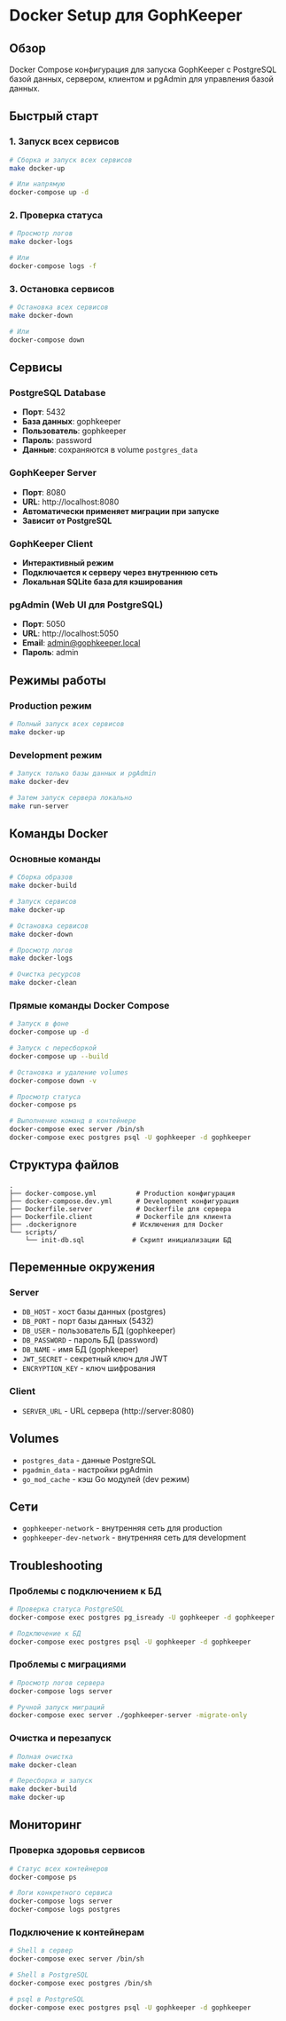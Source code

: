 # Docker Setup для GophKeeper

## Обзор

Docker Compose конфигурация для запуска GophKeeper с PostgreSQL базой данных, сервером, клиентом и pgAdmin для управления базой данных.

## Быстрый старт

### 1. Запуск всех сервисов
```bash
# Сборка и запуск всех сервисов
make docker-up

# Или напрямую
docker-compose up -d
```

### 2. Проверка статуса
```bash
# Просмотр логов
make docker-logs

# Или
docker-compose logs -f
```

### 3. Остановка сервисов
```bash
# Остановка всех сервисов
make docker-down

# Или
docker-compose down
```

## Сервисы

### PostgreSQL Database
- **Порт**: 5432
- **База данных**: gophkeeper
- **Пользователь**: gophkeeper
- **Пароль**: password
- **Данные**: сохраняются в volume `postgres_data`

### GophKeeper Server
- **Порт**: 8080
- **URL**: http://localhost:8080
- **Автоматически применяет миграции при запуске**
- **Зависит от PostgreSQL**

### GophKeeper Client
- **Интерактивный режим**
- **Подключается к серверу через внутреннюю сеть**
- **Локальная SQLite база для кэширования**

### pgAdmin (Web UI для PostgreSQL)
- **Порт**: 5050
- **URL**: http://localhost:5050
- **Email**: admin@gophkeeper.local
- **Пароль**: admin

## Режимы работы

### Production режим
```bash
# Полный запуск всех сервисов
make docker-up
```

### Development режим
```bash
# Запуск только базы данных и pgAdmin
make docker-dev

# Затем запуск сервера локально
make run-server
```

## Команды Docker

### Основные команды
```bash
# Сборка образов
make docker-build

# Запуск сервисов
make docker-up

# Остановка сервисов
make docker-down

# Просмотр логов
make docker-logs

# Очистка ресурсов
make docker-clean
```

### Прямые команды Docker Compose
```bash
# Запуск в фоне
docker-compose up -d

# Запуск с пересборкой
docker-compose up --build

# Остановка и удаление volumes
docker-compose down -v

# Просмотр статуса
docker-compose ps

# Выполнение команд в контейнере
docker-compose exec server /bin/sh
docker-compose exec postgres psql -U gophkeeper -d gophkeeper
```

## Структура файлов

```
.
├── docker-compose.yml          # Production конфигурация
├── docker-compose.dev.yml      # Development конфигурация
├── Dockerfile.server           # Dockerfile для сервера
├── Dockerfile.client           # Dockerfile для клиента
├── .dockerignore              # Исключения для Docker
└── scripts/
    └── init-db.sql            # Скрипт инициализации БД
```

## Переменные окружения

### Server
- `DB_HOST` - хост базы данных (postgres)
- `DB_PORT` - порт базы данных (5432)
- `DB_USER` - пользователь БД (gophkeeper)
- `DB_PASSWORD` - пароль БД (password)
- `DB_NAME` - имя БД (gophkeeper)
- `JWT_SECRET` - секретный ключ для JWT
- `ENCRYPTION_KEY` - ключ шифрования

### Client
- `SERVER_URL` - URL сервера (http://server:8080)

## Volumes

- `postgres_data` - данные PostgreSQL
- `pgadmin_data` - настройки pgAdmin
- `go_mod_cache` - кэш Go модулей (dev режим)

## Сети

- `gophkeeper-network` - внутренняя сеть для production
- `gophkeeper-dev-network` - внутренняя сеть для development

## Troubleshooting

### Проблемы с подключением к БД
```bash
# Проверка статуса PostgreSQL
docker-compose exec postgres pg_isready -U gophkeeper -d gophkeeper

# Подключение к БД
docker-compose exec postgres psql -U gophkeeper -d gophkeeper
```

### Проблемы с миграциями
```bash
# Просмотр логов сервера
docker-compose logs server

# Ручной запуск миграций
docker-compose exec server ./gophkeeper-server -migrate-only
```

### Очистка и перезапуск
```bash
# Полная очистка
make docker-clean

# Пересборка и запуск
make docker-build
make docker-up
```

## Мониторинг

### Проверка здоровья сервисов
```bash
# Статус всех контейнеров
docker-compose ps

# Логи конкретного сервиса
docker-compose logs server
docker-compose logs postgres
```

### Подключение к контейнерам
```bash
# Shell в сервер
docker-compose exec server /bin/sh

# Shell в PostgreSQL
docker-compose exec postgres /bin/sh

# psql в PostgreSQL
docker-compose exec postgres psql -U gophkeeper -d gophkeeper
```
